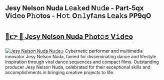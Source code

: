 ## Jesy Nelson Nuda L𝚎a𝚔ed N𝚞𝚍e - Part-5qx Vi𝚍𝚎o P𝚑𝚘tos - H𝚘𝚝 O𝚗𝚕yf𝚊ns L𝚎a𝚔s PP9qO

# <h2><a href="http://kf5k2z.oniu.top/?m=Jesy+Nelson+Nuda">🔗👉 🔴 Jesy Nelson Nuda P𝚑ot𝚘𝚜 V𝚒d𝚎o</a></h2>

[![Jesy Nelson Nuda Nu𝚍e𝚜](https://i.imgur.com/0qMVB7G.gif)](http://kf5k2z.oniu.top/?m=Jesy+Nelson+Nuda)
Cybernetic performer and multimedia innovator Jesy Nelson Nuda, famed for disseminating dance and lifestyle inspiration through viral dance sequences and compact films. Outstanding producer Jesy Nelson Nuda, celebrated for their exceptional skills and accomplishments in bringing creative projects to life.  
